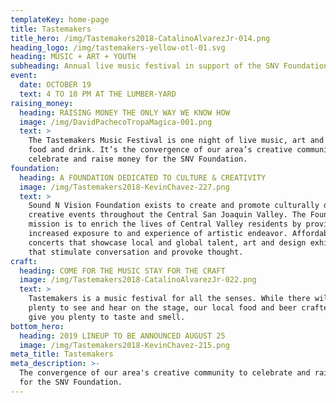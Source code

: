 ```yaml
---
templateKey: home-page
title: Tastemakers
title_hero: /img/Tastemakers2018-CatalinoAlvarezJr-014.png
heading_logo: /img/tastemakers-yellow-otl-01.svg
heading: MUSIC + ART + YOUTH
subheading: Annual live music festival in support of the SNV Foundation
event:
  date: OCTOBER 19
  text: 4 TO 10 PM AT THE LUMBER-YARD
raising_money:
  heading: RAISING MONEY THE ONLY WAY WE KNOW HOW
  image: /img/DavidPachecoTropaMagica-001.png
  text: >
    The Tastemakers Music Festival is one night of live music, art and craft
    food and drink. It’s the convergence of our area’s creative community to
    celebrate and raise money for the SNV Foundation.
foundation:
  heading: A FOUNDATION DEDICATED TO CULTURE & CREATIVITY
  image: /img/Tastemakers2018-KevinChavez-227.png
  text: >
    Sound N Vision Foundation exists to create and promote culturally diverse
    creative events throughout the Central San Joaquin Valley. The Foundation’s
    mission is to enrich the lives of Central Valley residents by providing
    increased exposure to and experience of artistic endeavor. Affordable
    concerts that showcase local and global talent, art and design exhibitions
    that stimulate conversation and provoke thought.
craft:
  heading: COME FOR THE MUSIC STAY FOR THE CRAFT
  image: /img/Tastemakers2018-CatalinoAlvarezJr-022.png
  text: >
    Tastemakers is a music festival for all the senses. While there will be
    plenty to see and hear on the stage, our local food and beer crafters will
    give you plenty to taste and smell.
bottom_hero:
  heading: 2019 LINEUP TO BE ANNOUNCED AUGUST 25
  image: /img/Tastemakers2018-KevinChavez-215.png
meta_title: Tastemakers
meta_description: >-
  The convergence of our area's creative community to celebrate and raise money
  for the SNV Foundation.
---
```


